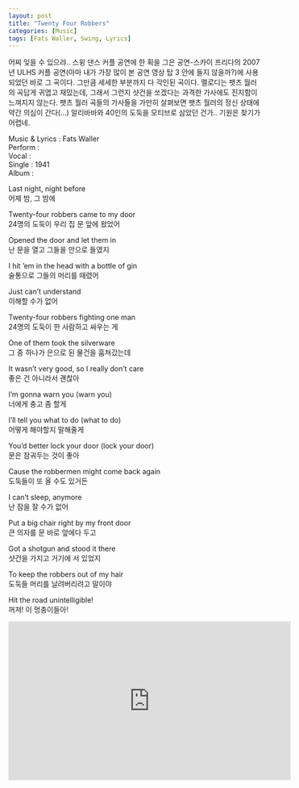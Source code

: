 ```yaml
---
layout: post
title: "Twenty Four Robbers"
categories: [Music]
tags: [Fats Waller, Swing, Lyrics]
---
```


어찌 잊을 수 있으랴.. 스윙 댄스 커플 공연에 한 획을 그은 공연-스카이 프리다의 2007년 ULHS 커플 공연(아마 내가 가장 많이 본 공연 영상 탑 3 안에 들지 않을까?)에 사용되었던 바로 그 곡이다. 그만큼 세세한 부분까지 다 각인된 곡이다. 멜로디는 팻츠 월러의 곡답게 귀엽고 재밌는데, 그래서 그런지 샷건을 쏘겠다는 과격한 가사에도 진지함이 느껴지지 않는다. 팻츠 월러 곡들의 가사들을 가만히 살펴보면 팻츠 월러의 정신 상태에 약간 의심이 간다(...) 알리바바와 40인의 도둑을 모티브로 삼았던 건가.. 기원은 찾기가 어렵네.

Music & Lyrics : Fats Waller  
Perform :   
Vocal :   
Single : 1941  
Album :  

Last night, night before  
어제 밤, 그 밤에  

Twenty-four robbers came to my door  
24명의 도둑이 우리 집 문 앞에 왔었어  

Opened the door and let them in  
난 문을 열고 그들을 안으로 들였지  

I hit ’em in the head with a bottle of gin  
술통으로 그들의 머리를 때렸어  

Just can’t understand  
이해할 수가 없어  

Twenty-four robbers fighting one man  
24명의 도둑이 한 사람하고 싸우는 게  

One of them took the silverware  
그 중 하나가 은으로 된 물건을 훔쳐갔는데  

It wasn’t very good, so I really don’t care  
좋은 건 아니라서 괜찮아  

I’m gonna warn you (warn you)  
너에게 충고 좀 할게  

I’ll tell you what to do (what to do)  
어떻게 해야할지 말해줄게  

You’d better lock your door (lock your door)  
문은 잠궈두는 것이 좋아  

Cause the robbermen might come back again  
도둑들이 또 올 수도 있거든  

I can’t sleep, anymore  
난 잠을 잘 수가 없어  

Put a big chair right by my front door  
큰 의자를 문 바로 앞에다 두고  

Got a shotgun and stood it there  
샷건을 가지고 거기에 서 있었지  

To keep the robbers out of my hair  
도둑들 머리를 날려버리려고 말이야  

Hit the road unintelligible!  
꺼져! 이 멍충이들아!  

<iframe width="560" height="315" src="https://www.youtube.com/embed/NEtG4F4JWOo" title="YouTube video player" frameborder="0" allow="accelerometer; autoplay; clipboard-write; encrypted-media; gyroscope; picture-in-picture" allowfullscreen></iframe>